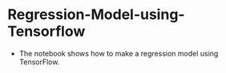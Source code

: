 # Regression-Model-using-Tensorflow 

* The notebook shows how to make a regression model using TensorFlow.
